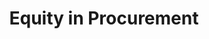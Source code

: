 ---
highlight: "false" 
title: "Equity in Procurement "
description: "This page provides quick access to government wide policy on small business procurement strategies and access to the federal marketplace. Access the page for latest copies of policy, agency small business policies, and the small business landscape. "
url-link: "https://www.acquisitiongateway.gov/category-management/resources/4259"
type: "HTML"
gov-only: "false"
is-external: "true"
publication-date: "August 01, 2023"
reading-time: "10"
resource-type: "Guidance"
filter: "small-business"
audience: "industry-all-businesses"
branded-offerings: "small-business-support"
---